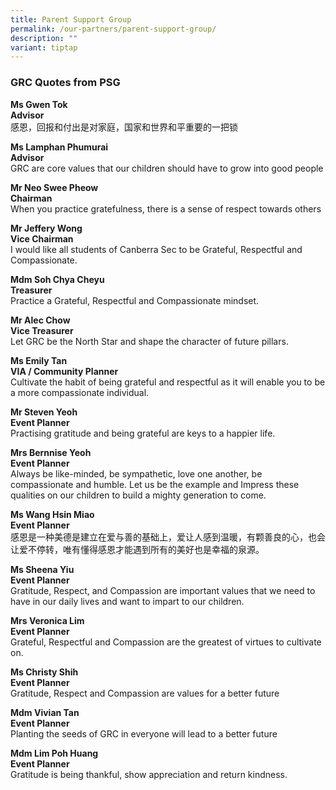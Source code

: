 ```yaml
---
title: Parent Support Group
permalink: /our-partners/parent-support-group/
description: ""
variant: tiptap
---
```

<h3><strong>GRC Quotes from PSG&nbsp;</strong></h3>
<p><strong>Ms Gwen Tok <br></strong><strong>Advisor&nbsp;<br></strong>感恩，回报和付出是对家庭，国家和世界和平重要的一把锁</p>
<p><strong>Ms Lamphan Phumurai<br></strong><strong>Advisor<br></strong>GRC are core values that our children should have to grow into good people</p>
<p><strong>Mr Neo Swee Pheow&nbsp;<br></strong><strong>Chairman<br></strong>When you practice gratefulness, there is a sense of respect towards others</p>
<p><strong>Mr Jeffery Wong&nbsp;<br></strong><strong>Vice Chairman<br></strong>I would like all students of Canberra Sec to be Grateful, Respectful and Compassionate.</p>
<p><strong>Mdm Soh Chya Cheyu<br></strong><strong>Treasurer<br></strong>Practice a Grateful, Respectful and Compassionate mindset.</p>
<p><strong>Mr Alec Chow&nbsp;<br></strong><strong>Vice Treasurer<br></strong>Let GRC be the North Star and shape the character of future pillars.</p>
<p><strong>Ms Emily Tan<br></strong><strong>VIA / Community Planner<br></strong>Cultivate the habit of being grateful and respectful as it will enable you to be a more compassionate individual.</p>
<p><strong>Mr Steven Yeoh<br></strong><strong>Event Planner<br></strong>Practising gratitude and being grateful are keys to a happier life.</p>
<p><strong>Mrs Bernnise Yeoh<br></strong><strong>Event Planner<br></strong>Always be like-minded, be sympathetic, love one another, be compassionate and humble. Let us be the example and Impress these qualities on our children to build a mighty generation to come.</p>
<p><strong>Ms Wang Hsin Miao<br></strong><strong>Event Planner<br></strong>感恩是一种美德是建立在爱与善的基础上，爱让人感到温暖，有颗善良的心，也会让爱不停转，唯有懂得感恩才能遇到所有的美好也是幸福的泉源。</p>
<p><strong>Ms Sheena Yiu<br></strong><strong>Event Planner<br></strong>Gratitude, Respect, and Compassion are important values that we need to have in our daily lives and want to impart to our children.</p>
<p><strong>Mrs Veronica Lim<br></strong><strong>Event Planner<br></strong>Grateful, Respectful and Compassion are the greatest of virtues to cultivate on.</p>
<p><strong>Ms Christy Shih<br></strong><strong>Event Planner<br></strong>Gratitude, Respect and Compassion are values for a better future</p>
<p><strong>Mdm Vivian Tan<br></strong><strong>Event Planner<br></strong>Planting the seeds of GRC in everyone will lead to a better future</p>
<p><strong>Mdm Lim Poh Huang<br></strong><strong>Event Planner<br></strong>Gratitude is being thankful, show appreciation and return kindness.</p>